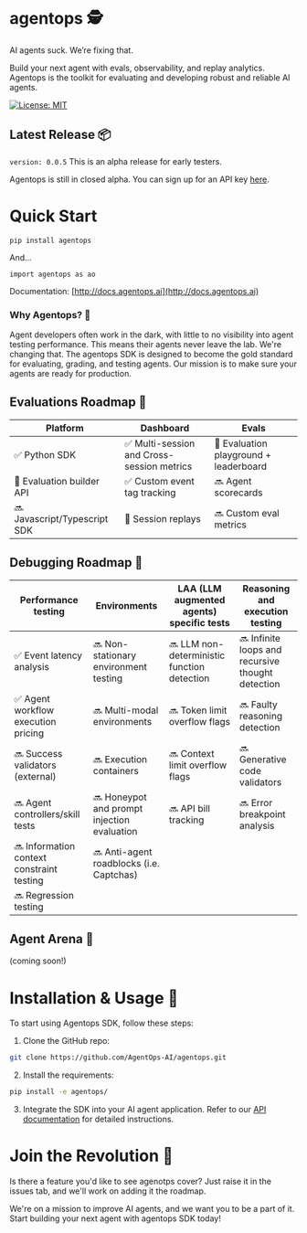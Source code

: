 # agentops 🕵️

AI agents suck. We’re fixing that.

Build your next agent with evals, observability, and replay analytics. Agentops is the toolkit for evaluating and developing robust and reliable AI agents.

[![License: MIT](https://img.shields.io/badge/License-MIT-yellow.svg)](https://opensource.org/licenses/MIT)

## Latest Release 📦
`version: 0.0.5`
This is an alpha release for early testers.

Agentops is still in closed alpha. You can sign up for an API key [here](https://forms.gle/mFAP4XEoaiKXb2Xh9).

# Quick Start

```pip install agentops```

And...

```import agentops as ao```

Documentation: [http://docs.agentops.ai](http://docs.agentops.ai)

### Why Agentops? 🤔

Agent developers often work in the dark, with little to no visibility into agent testing performance. This means their agents never leave the lab. We're changing that. The agentops SDK is designed to become the gold standard for evaluating, grading, and testing agents. Our mission is to make sure your agents are ready for production.

## Evaluations Roadmap 🧭

| Platform | Dashboard | Evals |
|---|---|---|
|✅ Python SDK | ✅ Multi-session and Cross-session metrics | 🚧 Evaluation playground + leaderboard |
|🚧 Evaluation builder API | ✅ Custom event tag tracking | 🔜 Agent scorecards |
|🔜 Javascript/Typescript SDK |  🚧 Session replays| 🔜 Custom eval metrics |


## Debugging Roadmap 🧭

| Performance testing | Environments | LAA (LLM augmented agents) specific tests | Reasoning and execution testing |
|---|---|---|---|
|✅ Event latency analysis | 🔜 Non-stationary environment testing | 🔜 LLM non-deterministic function detection | 🔜 Infinite loops and recursive thought detection |
|✅ Agent workflow execution pricing | 🔜 Multi-modal environments | 🔜 Token limit overflow flags | 🔜 Faulty reasoning detection |
|🔜 Success validators (external) | 🔜 Execution containers | 🔜 Context limit overflow flags | 🔜 Generative code validators |
|🔜 Agent controllers/skill tests | 🔜 Honeypot and prompt injection evaluation | 🔜 API bill tracking | 🔜 Error breakpoint analysis |
|🔜 Information context constraint testing | 🔜 Anti-agent roadblocks (i.e. Captchas) | | |
|🔜 Regression testing | | | |

## Agent Arena 🥊
(coming soon!)

# Installation & Usage 📘

To start using Agentops SDK, follow these steps:

1. Clone the GitHub repo:

```bash
git clone https://github.com/AgentOps-AI/agentops.git
```

2. Install the requirements:

```bash
pip install -e agentops/
```

3. Integrate the SDK into your AI agent application. Refer to our [API documentation](http://docs.agentops.ai) for detailed instructions.

# Join the Revolution 🎉

Is there a feature you'd like to see agenotps cover? Just raise it in the issues tab, and we'll work on adding it the roadmap.

We're on a mission to improve AI agents, and we want you to be a part of it. Start building your next agent with agentops SDK today!
